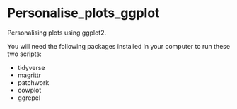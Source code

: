 # Personalise_plots_ggplot
Personalising plots using ggplot2.  
  
You will need the following packages installed in your computer to run these two scripts:
- tidyverse  
- magrittr  
- patchwork  
- cowplot  
- ggrepel  
